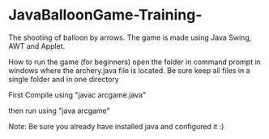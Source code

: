 # JavaBalloonGame-Training-
The shooting of balloon by arrows. The game is made using Java Swing, AWT and Applet.


How to run the game (for beginners)
open the folder in command prompt in windows where the archery.java file is located.
Be sure keep all files in a single folder and in one directory

First Compile using
"javac arcgame.java"

then run using
"java arcgame"

Note: Be sure you already have installed java and configured it :)
